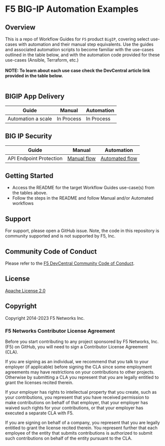 # F5 BIG-IP Automation Examples

## Overview

This is a repo of Workflow Guides for `F5` product `BigIP`, covering select use-cases with automation and their manual step equivalents. Use the guides and associated automation scripts to become familiar with the use-cases outlined in the table below, and with the automation code provided for these use-cases (Ansible, Terraform, etc.) </br>
</br>
**NOTE: To learn about each use case check the DevCentral article link provided in the table below.** </br>
</br>

## BIGIP App Delivery

| **Guide**                                                | **Manual**                                                                                                                                                                               | **Automation**                                                                                                                                                                                   |
| -------------------------------------------------------- | ---------------------------------------------------------------------------------------------------------------------------------------------------------------------------------------- | ------------------------------------------------------------------------------------------------------------------------------------------------------------------------------------------------ |
  | Automation a scale                                | In Process   | In Process     |
  
## BIG IP Security 

| **Guide**                                                | **Manual**                                                                                                                                                                               | **Automation**                                                                                                                                                                                   |
| -------------------------------------------------------- | ---------------------------------------------------------------------------------------------------------------------------------------------------------------------------------------- | ------------------------------------------------------------------------------------------------------------------------------------------------------------------------------------------------ |
  | API Endpoint Protection                                  | [Manual flow](https://github.com/yoctoserge/bigip_automation_examples/blob/feature/merge-all/bigip/open-api-protection/Readme.md#manual-workflow-guide)   | [Automated flow](https://github.com/yoctoserge/bigip_automation_examples/blob/feature/merge-all/bigip/open-api-protection/Readme.md#automated-workflow-guide)     |
  

  
## Getting Started

* Access the README for the target Workflow Guides use-case(s) from the tables above.
* Follow the steps in the README and follow Manual and/or Automated workflows


## Support

For support, please open a GitHub issue.  Note, the code in this repository is community supported and is not supported by F5, Inc.  

## Community Code of Conduct

Please refer to the [F5 DevCentral Community Code of Conduct](code_of_conduct.md).

## License

[Apache License 2.0](LICENSE)

## Copyright

Copyright 2014-2023 F5 Networks Inc.

### F5 Networks Contributor License Agreement

Before you start contributing to any project sponsored by F5 Networks, Inc. (F5) on GitHub, you will need to sign a Contributor License Agreement (CLA).

If you are signing as an individual, we recommend that you talk to your employer (if applicable) before signing the CLA since some employment agreements may have restrictions on your contributions to other projects.
Otherwise by submitting a CLA you represent that you are legally entitled to grant the licenses recited therein.

If your employer has rights to intellectual property that you create, such as your contributions, you represent that you have received permission to make contributions on behalf of that employer, that your employer has waived such rights for your contributions, or that your employer has executed a separate CLA with F5.

If you are signing on behalf of a company, you represent that you are legally entitled to grant the license recited therein.
You represent further that each employee of the entity that submits contributions is authorized to submit such contributions on behalf of the entity pursuant to the CLA.
